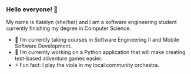### Hello everyone! 👋

My name is Katelyn (she/her) and I am a software engineering student currently finishing my degree in Computer Science.

- 🌱 I’m currently taking courses in Software Engineering II and Mobile Software Development.
- 🔭 I’m currently working on a Python application that will make creating text-based adventure games easier.
- ⚡ Fun fact: I play the viola in my local community orchestra.

